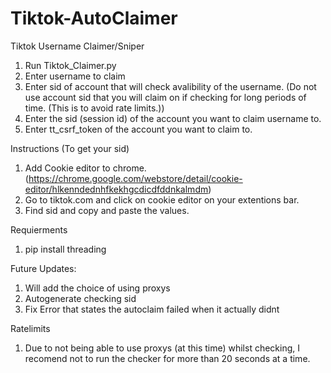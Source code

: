 # Tiktok-AutoClaimer

Tiktok Username Claimer/Sniper


1. Run Tiktok_Claimer.py
2. Enter username to claim
3. Enter sid of account that will check avalibility of the username. (Do not use account sid that you will claim on if checking for long periods of time. (This is to avoid rate limits.))
4. Enter the sid (session id) of the account you want to claim username to.
5. Enter tt_csrf_token of the account you want to claim to.


Instructions (To get your sid)

1. Add Cookie editor to chrome. (https://chrome.google.com/webstore/detail/cookie-editor/hlkenndednhfkekhgcdicdfddnkalmdm)
2. Go to tiktok.com and click on cookie editor on your extentions bar.
3. Find sid and copy and paste the values.

Requierments
1. pip install threading

Future Updates:
1. Will add the choice of using proxys
2. Autogenerate checking sid
3. Fix Error that states the autoclaim failed when it actually didnt

Ratelimits

1. Due to not being able to use proxys (at this time) whilst checking, I recomend not to run the checker for more than 20 seconds at a time.
